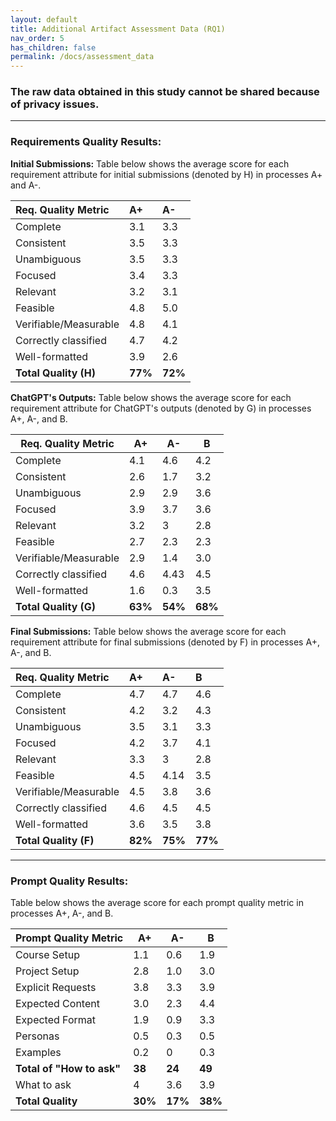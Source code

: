 ```yaml
---
layout: default
title: Additional Artifact Assessment Data (RQ1)
nav_order: 5
has_children: false
permalink: /docs/assessment_data
---
```


### The raw data obtained in this study cannot be shared because of privacy issues. 

---

### Requirements Quality Results:

__Initial Submissions:__ Table below shows the average score for each requirement attribute for initial submissions (denoted by H) in processes A+ and A-. 

|Req. Quality Metric|A+|A-|
|:----|:----|:----|
|Complete|3.1|3.3|
|Consistent|3.5|3.3|
|Unambiguous|3.5|3.3|
|Focused|3.4|3.3|
|Relevant|3.2|3.1|
|Feasible|4.8|5.0|
|Verifiable/Measurable|4.8|4.1|
|Correctly classified|4.7|4.2|
|Well-formatted|3.9|2.6|
|**Total Quality (H)**|**77%**|**72%**|

__ChatGPT's Outputs:__ Table below shows the average score for each requirement attribute for ChatGPT's outputs (denoted by G) in processes A+, A-, and B. 

| Req. Quality Metric    | A+           | A-          | B    |
|------------------------|--------------|-------------|------|
| Complete               | 4.1          | 4.6         | 4.2  |
| Consistent             | 2.6          | 1.7         | 3.2  |
| Unambiguous            | 2.9          | 2.9         | 3.6  |
| Focused                | 3.9          | 3.7         | 3.6  |
| Relevant               | 3.2          | 3           | 2.8  |
| Feasible               | 2.7          | 2.3         | 2.3  |
| Verifiable/Measurable  | 2.9          | 1.4         | 3.0  |
| Correctly classified   | 4.6          | 4.43        | 4.5  |
| Well-formatted         | 1.6          | 0.3         | 3.5  |
| **Total Quality (G)**              | **63%**      | **54%**     | **68%** |

__Final Submissions:__ Table below shows the average score for each requirement attribute for final submissions (denoted by F) in processes A+, A-, and B. 

|Req. Quality Metric|A+|A-|B|
|:----|:----|:----|:----|
|Complete|4.7|4.7|4.6|
|Consistent|4.2|3.2|4.3|
|Unambiguous|3.5|3.1|3.3|
|Focused|4.2|3.7|4.1|
|Relevant|3.3|3|2.8|
|Feasible|4.5|4.14|3.5|
|Verifiable/Measurable|4.5|3.8|3.6|
|Correctly classified|4.6|4.5|4.5|
|Well-formatted|3.6|3.5|3.8|
|**Total Quality (F)**|**82%**|**75%**|**77%**|


---

### Prompt Quality Results:

Table below shows the average score for each prompt quality metric in processes A+, A-, and B. 

| Prompt Quality Metric | A+          | A-         | B    |
|-----------------------|-------------|------------|------|
| Course Setup          | 1.1         | 0.6        | 1.9  |
| Project Setup         | 2.8         | 1.0        | 3.0  |
| Explicit Requests     | 3.8         | 3.3        | 3.9  |
| Expected Content      | 3.0         | 2.3        | 4.4  |
| Expected Format       | 1.9         | 0.9        | 3.3  |
| Personas              | 0.5         | 0.3        | 0.5  |
| Examples              | 0.2         | 0          | 0.3  |
| **Total of "How to ask"** | **38**  | **24**     | **49** |
| What to ask           | 4           | 3.6        | 3.9 |
| **Total Quality**     | **30%**      | **17%**     | **38%** |
